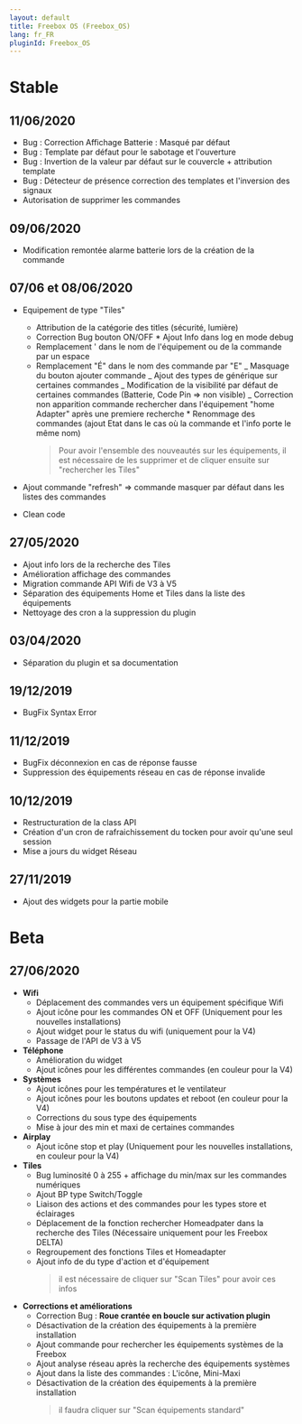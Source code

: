 ```yaml
---
layout: default
title: Freebox OS (Freebox_OS)
lang: fr_FR
pluginId: Freebox_OS
---
```


# Stable

## 11/06/2020

- Bug : Correction Affichage Batterie : Masqué par défaut
- Bug : Template par défaut pour le sabotage et l'ouverture
- Bug : Invertion de la valeur par défaut sur le couvercle + attribution template
- Bug : Détecteur de présence correction des templates et l'inversion des signaux
- Autorisation de supprimer les commandes

## 09/06/2020

- Modification remontée alarme batterie lors de la création de la commande

## 07/06 et 08/06/2020

- Equipement de type "Tiles"

  - Attribution de la catégorie des titles (sécurité, lumière)
  - Correction Bug bouton ON/OFF \* Ajout Info dans log en mode debug
  - Remplacement ' dans le nom de l'équipement ou de la commande par un espace
  - Remplacement "É" dans le nom des commande par "E"
    _ Masquage du bouton ajouter commande
    _ Ajout des types de générique sur certaines commandes
    _ Modification de la visibilité par défaut de certaines commandes (Batterie, Code Pin => non visible)
    _ Correction non apparition commande rechercher dans l'équipement "home Adapter" après une premiere recherche \* Renommage des commandes (ajout Etat dans le cas où la commande et l'info porte le même nom)
    > Pour avoir l'ensemble des nouveautés sur les équipements, il est nécessaire de les supprimer et de cliquer ensuite sur "rechercher les Tiles"

- Ajout commande "refresh" => commande masquer par défaut dans les listes des commandes
- Clean code

## 27/05/2020

- Ajout info lors de la recherche des Tiles
- Amélioration affichage des commandes
- Migration commande API Wifi de V3 à V5
- Séparation des équipements Home et Tiles dans la liste des équipements
- Nettoyage des cron a la suppression du plugin

## 03/04/2020

- Séparation du plugin et sa documentation

## 19/12/2019

- BugFix Syntax Error

## 11/12/2019

- BugFix déconnexion en cas de réponse fausse
- Suppression des équipements réseau en cas de réponse invalide

## 10/12/2019

- Restructuration de la class API
- Création d'un cron de rafraichissement du tocken pour avoir qu'une seul session
- Mise a jours du widget Réseau

## 27/11/2019

- Ajout des widgets pour la partie mobile

# Beta

## 27/06/2020

- **Wifi**
  - Déplacement des commandes vers un équipement spécifique Wifi
  - Ajout icône pour les commandes ON et OFF (Uniquement pour les nouvelles installations)
  - Ajout widget pour le status du wifi (uniquement pour la V4)
  - Passage de l'API de V3 à V5
- **Téléphone**
  - Amélioration du widget
  - Ajout icônes pour les différentes commandes (en couleur pour la V4)
- **Systèmes**
  - Ajout icônes pour les températures et le ventilateur
  - Ajout icônes pour les boutons updates et reboot (en couleur pour la V4)
  - Corrections du sous type des équipements
  - Mise à jour des min et maxi de certaines commandes
- **Airplay**
  - Ajout icône stop et play (Uniquement pour les nouvelles installations, en couleur pour la V4)
- **Tiles**
  - Bug luminosité 0 à 255 + affichage du min/max sur les commandes numériques
  - Ajout BP type Switch/Toggle
  - Liaison des actions et des commandes pour les types store et éclairages
  - Déplacement de la fonction rechercher Homeadpater dans la recherche des Tiles (Nécessaire uniquement pour les Freebox DELTA)
  - Regroupement des fonctions Tiles et Homeadapter
  - Ajout info de du type d'action et d'équipement
    > il est nécessaire de cliquer sur "Scan Tiles" pour avoir ces infos
- **Corrections et améliorations**
  - Correction Bug : **Roue crantée en boucle sur activation plugin**
  - Désactivation de la création des équipements à la première installation
  - Ajout commande pour rechercher les équipements systèmes de la Freebox
  - Ajout analyse réseau après la recherche des équipements systèmes
  - Ajout dans la liste des commandes : L'icône, Mini-Maxi
  - Désactivation de la création des équipements à la première installation
    > il faudra cliquer sur "Scan équipements standard"
